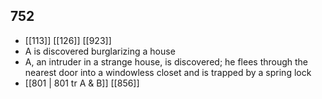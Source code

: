 ## 752
- [[113]] [[126]] [[923]] 
- A is discovered burglarizing a house
- A, an intruder in a strange house, is discovered; he flees through the nearest door into a windowless closet and is trapped by a spring lock
- [[801 | 801 tr A &amp; B]] [[856]] 

